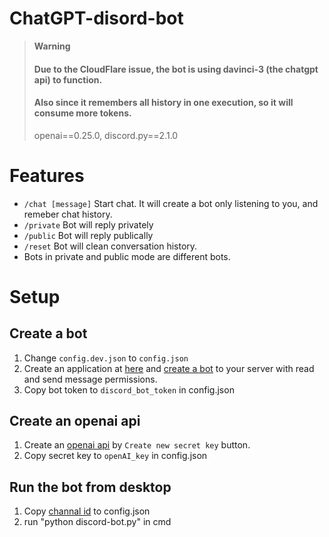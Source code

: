 # ChatGPT-disord-bot

> **Warning**
> #### Due to the CloudFlare issue, the bot is using davinci-3 (the chatgpt api) to function.
> #### Also since it remembers all history in one execution, so it will consume more tokens.
> openai==0.25.0, discord.py==2.1.0

# Features

* `/chat [message]` Start chat. It will create a bot only listening to you, and remeber chat history.
* `/private` Bot will reply privately
* `/public`  Bot will reply publically
* `/reset` Bot will clean conversation history.
* Bots in private and public mode are different bots.

# Setup

## Create a bot

1. Change `config.dev.json` to `config.json`
2. Create an application at [here](https://discord.com/developers/applications) and [create a bot](https://discordpy.readthedocs.io/en/stable/discord.html) to your server with read and send message permissions.
3. Copy bot token to `discord_bot_token` in config.json

## Create an openai api

1. Create an [openai api](https://beta.openai.com/account/api-keys) by `Create new secret key` button.
2. Copy secret key to `openAI_key` in config.json

## Run the bot from desktop

1. Copy [channal id](https://turbofuture.com/internet/Discord-Channel-ID) to config.json
2. run "python discord-bot.py" in cmd






